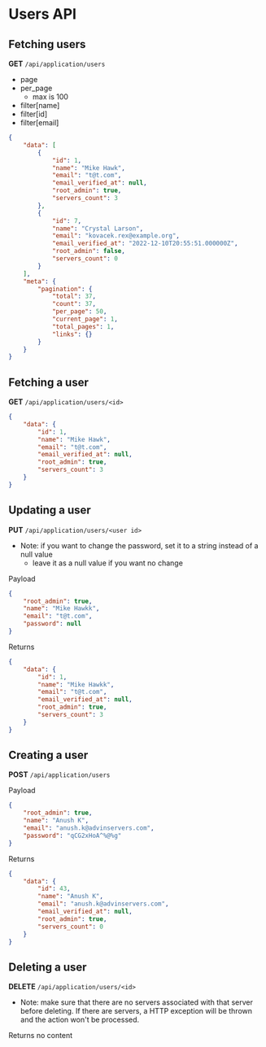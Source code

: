 # Users API

## Fetching users

**GET** `/api/application/users`

-   page
-   per_page
    -   max is 100
-   filter[name]
-   filter[id]
-   filter[email]

```json
{
    "data": [
        {
            "id": 1,
            "name": "Mike Hawk",
            "email": "t@t.com",
            "email_verified_at": null,
            "root_admin": true,
            "servers_count": 3
        },
        {
            "id": 7,
            "name": "Crystal Larson",
            "email": "kovacek.rex@example.org",
            "email_verified_at": "2022-12-10T20:55:51.000000Z",
            "root_admin": false,
            "servers_count": 0
        }
    ],
    "meta": {
        "pagination": {
            "total": 37,
            "count": 37,
            "per_page": 50,
            "current_page": 1,
            "total_pages": 1,
            "links": {}
        }
    }
}
```

## Fetching a user

**GET** `/api/application/users/<id>`

```json
{
    "data": {
        "id": 1,
        "name": "Mike Hawk",
        "email": "t@t.com",
        "email_verified_at": null,
        "root_admin": true,
        "servers_count": 3
    }
}
```

## Updating a user

**PUT** `/api/application/users/<user id>`

-   Note: if you want to change the password, set it to a string instead of a null value
    -   leave it as a null value if you want no change

Payload

```json
{
    "root_admin": true,
    "name": "Mike Hawkk",
    "email": "t@t.com",
    "password": null
}
```

Returns

```json
{
    "data": {
        "id": 1,
        "name": "Mike Hawkk",
        "email": "t@t.com",
        "email_verified_at": null,
        "root_admin": true,
        "servers_count": 3
    }
}
```

## Creating a user

**POST** `/api/application/users`

Payload

```json
{
    "root_admin": true,
    "name": "Anush K",
    "email": "anush.k@advinservers.com",
    "password": "qCG2xHoA^%@%g"
}
```

Returns

```json
{
    "data": {
        "id": 43,
        "name": "Anush K",
        "email": "anush.k@advinservers.com",
        "email_verified_at": null,
        "root_admin": true,
        "servers_count": 0
    }
}
```

## Deleting a user

**DELETE** `/api/application/users/<id>`

-   Note: make sure that there are no servers associated with that server before deleting. If there are servers, a HTTP exception will be thrown and the action won't be processed.

Returns no content